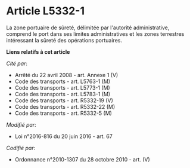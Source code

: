 # Article L5332-1

La zone portuaire de sûreté, délimitée par l'autorité administrative, comprend le port dans ses limites administratives et
les zones terrestres intéressant la sûreté des opérations portuaires.

**Liens relatifs à cet article**

_Cité par_:

  - Arrêté du 22 avril 2008 - art. Annexe 1 (V)
  - Code des transports - art. L5763-1 (M)
  - Code des transports - art. L5773-1 (M)
  - Code des transports - art. L5783-1 (M)
  - Code des transports - art. R5332-19 (V)
  - Code des transports - art. R5332-22 (M)
  - Code des transports - art. R5332-5 (M)

_Modifié par_:

  - Loi n°2016-816 du 20 juin 2016 - art. 67

_Codifié par_:

  - Ordonnance n°2010-1307 du 28 octobre 2010 - art. (V)
